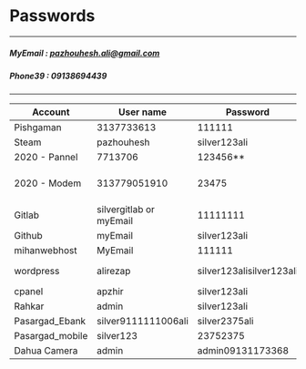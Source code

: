 # Passwords
---
##### MyEmail : pazhouhesh.ali@gmail.com
##### Phone39 : 09138694439
------

| Account       | User name     | Password      | Address               | Phone     | Other |
|---------------|---------------|---------------|-----------------------|-----------|-------|
| Pishgaman     |3137733613     | 111111        | http://crm.pnj.ir/    | 38106     |       |
| Steam         | pazhouhesh    | silver123ali  | | Phone39             |           |       |
| 2020 - Pannel | 7713706       | 123456**      | 2020.tce.ir           | 2020      |       |
| 2020 - Modem  | 313779051910  | 23475         |                       |           | vpi, vci = 0, 35  |
| Gitlab        | silvergitlab or myEmail | 11111111 |                  |           |       |
| Github        | myEmail       | silver123ali  |                       |           |       |
| mihanwebhost  | MyEmail       | 111111        | http://my.mihanwebhost.com    |   |       |
| wordpress     | alirezap      | silver123alisilver123ali | http://www.apzh.ir/wp-admin || 
| cpanel        | apzhir        | silver123ali  | http://www.apzh.ir:2082/  |||
| Rahkar	| admin		| silver123ali	||||
| Pasargad_Ebank| silver9111111006ali | silver2375ali | http://bpi.ir | | |
| Pasargad_mobile| silver123 | 23752375 | | | |
| Dahua Camera | admin | admin09131173368 ||||